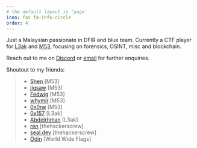 ```yaml
---
# the default layout is 'page'
icon: fas fa-info-circle
order: 4
---
```


Just a Malaysian passionate in DFIR and blue team. Currently a CTF player for [L3ak](https://ctftime.org/team/220336/) and [M53](https://ctftime.org/team/211971), focusing on forensics, OSINT, misc and blockchain.

Reach out to me on [Discord](https://discord.com/users/249479519331811330) or [email](mailto:warlocksmurf@proton.me) for further enquiries.

Shoutout to my friends:
> - [Shen](https://chuajianshen.github.io/) [M53]
> - [jigsaw](https://zachwong02.github.io/) [M53]
> - [Fedwig](https://fedwig.pages.dev/) [M53]
> - [whymir](https://whymir.github.io/) [M53]
> - [0x0ne](https://oneonlyzero.github.io/) [M53]
> - [0x157](https://iloveforensics.com/) [L3ak]
> - [Abdelrhman](https://abdelrahme.github.io/) [L3ak]
> - [ren](https://zeynarz.github.io/) [thehackerscrew]
> - [seal.dev](https://seall.dev/) [thehackerscrew]
> - [Odin](https://odintheprotector.github.io/) [World Wide Flags]
